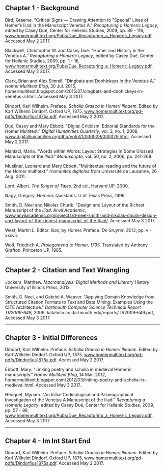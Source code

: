 ## Chapter 1 - Background

Bird, Graeme. "Critical Signs — Drawing Attention to "Special" Lines of Homer’s Iliad in the Manuscript Venetus A." *Recapturing a Homeric Legacy*, edited by Casey Dué, Center for Hellenic Studies, 2009, pp. 89 - 116,
www.homermultitext.org/Pubs/Due_Recapturing_a_Homeric_Legacy.pdf. Accessed May 2 2017.

Blackwell, Christopher W. and Casey Dué. "Homer and History in the Venetus A." *Recapturing a Homeric Legacy*, edited by Casey Dué, Center for Hellenic Studies, 2009, pp. 1 - 18, www.homermultitext.org/Pubs/Due_Recapturing_a_Homeric_Legacy.pdf. Accessed May 2 2017.

Clark, Brian and Alex Simrell. "Dingbats and Doohickeys in the Venetus A." *Homer Multitext Blog*, 30 Jul. 2015, homermultitext.blogspot.com/2015/07/dingbats-and-doohickeys-in-venetus-a.html. Accessed May 3 2017.

Dindorf, Karl Wilhelm. Preface. *Scholia Graeca in Homeri Iliadem*. Edited by Karl Wilhelm Dindorf. Oxford UP, 1875, www.homermultitext.org/pd-pdfs/Dindorfius1875a.pdf. Accessed May 2 2017.

Dué, Casey and Mary Ebbott. "Digital Criticism: Editorial Standards for the Homer Multitext." *Digital Humanities Quarterly*, vol. 3, no. 1, 2009, www.digitalhumanities.org/dhq/vol/3/1/000029/000029.html. Accessed May 2 2017.

Maniaci, Maria. "Words within Words: Layout Strategies in Some Glossed Manuscripts of the *Iliad*." *Manuscripta*, vol. 50, no. 2, 2006, pp. 241-268.

Muellner, Leonard and Mary Ebbott. "Multitextual reading and the future of the Homer multitext." *Humanités digitales* from Université de Lausanne, 26 Aug. 2011.

Lord, Albert. *The Singer of Tales*. 2nd ed., Harvard UP, 2000. 

Nagy, Gregory. *Homeric Questions*. U of Texas Press, 1996.

Smith, D. Neel and Nikolas Churik. "Design and Layout of the Richest Manuscript of the *Iliad*. *Anvil Academic*, www.anvilacademic.org/projects/d-neel-smith-and-nikolas-churik-design-and-layout-of-the-richest-manuscript-of-the-iliad/. Accessed May 3 2017.

West, Martin L. Editor. *Ilias*, by Homer. Preface. *De Gruyter*, 2012, pp. v - xxxvii.

Wolf, Friedrich A. *Prolegomena to Homer, 1795*. Translated by Anthony Grafton. Princeton UP, 1985.

---

## Chapter 2 - Citation and Text Wrangling

Jockers, Matthew. *Macroanalysis: Digital Methods and Literary History*. University of Illinois Press, 2013.

Smith, D. Neel, and Gabriel A. Weaver. "Applying Domain Knowledge from Structured Citation Formats to Text and Data Mining: Examples Using the CITE Architecture." *Dartmouth Computer Science Technical Report TR2009-649,* 2009, katahdin.cs.dartmouth.edu/reports/TR2009-649.pdf, Accessed May 3 2017.

---

## Chapter 3 - Initial Differences

Dindorf, Karl Wilhelm. Preface. *Scholia Graeca in Homeri Iliadem*. Edited by Karl Wilhelm Dindorf. Oxford UP, 1875, www.homermultitext.org/pd-pdfs/Dindorfius1875a.pdf. Accessed May 2 2017.

Ebbott, Mary. "Linking poetry and scholia in medieval Homeric manuscripts." *Homer Multitext Blog*, 14 Mar. 2012, homermultitext.blogspot.com/2012/03/linking-poetry-and-scholia-in-medieval.html. Accessed May 3 2017.

Hecquet, Myriam. "An Initial Codicological and Palaeographical Investigation of the Venetus A Manuscript of the Iliad." *Recapturing a Homeric Legacy*, edited by Casey Dué, Center for Hellenic Studies, 2009, pp. 57 - 88, www.homermultitext.org/Pubs/Due_Recapturing_a_Homeric_Legacy.pdf. Accessed May 3 2017.

---

## Chapter 4 - Im Int Start End

Dindorf, Karl Wilhelm. Preface. *Scholia Graeca in Homeri Iliadem*. Edited by Karl Wilhelm Dindorf. Oxford UP, 1875, www.homermultitext.org/pd-pdfs/Dindorfius1875a.pdf. Accessed May 2 2017.
